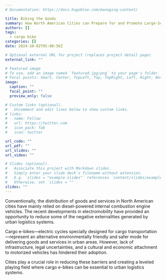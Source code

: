 ```yaml
---
# Documentation: https://docs.hugoblox.com/managing-content/

title: Biking the Goods
summary: How North American Cities can Prepare for and Promote Large-Scale Adoption of Cargo e-Bikes
authors: []
tags:
  - cargo bike
categories: []
date: 2024-10-02T05:00:56Z

# Optional external URL for project (replaces project detail page).
external_link: ""

# Featured image
# To use, add an image named `featured.jpg/png` to your page's folder.
# Focal points: Smart, Center, TopLeft, Top, TopRight, Left, Right, BottomLeft, Bottom, BottomRight.
image:
  caption: ""
  focal_point: ""
  preview_only: false

# Custom links (optional).
#   Uncomment and edit lines below to show custom links.
# links:
# - name: Follow
#   url: https://twitter.com
#   icon_pack: fab
#   icon: twitter

url_code: ""
url_pdf: ""
url_slides: ""
url_video: ""

# Slides (optional).
#   Associate this project with Markdown slides.
#   Simply enter your slide deck's filename without extension.
#   E.g. `slides = "example-slides"` references `content/slides/example-slides.md`.
#   Otherwise, set `slides = ""`.
slides: ""
---
```


Conventionally, the distribution of goods and services in North American cities have mainly relied on diesel-powered internal combustion engine vehicles. The recent developments in electromobility have provided an opportunity to reduce some of the negative externalities generated by urban logistics systems. 

Cargo e-bikes—electric cycles specially designed for cargo transportation—represent an alternative environmentally friendly and safer mode for delivering goods and services in urban areas. However, lack of infrastructure, legal uncertainties, and a cultural and economic attachment to motorized vehicles has hindered their adoption. 

Cities play a crucial role in reducing these barriers and creating a leveled playing field where cargo e-bikes can be essential to urban logistics systems.


